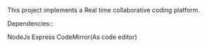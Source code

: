 This project implements a Real time collaborative coding platform.

Dependencies::

NodeJs
Express
CodeMirror(As code editor)

